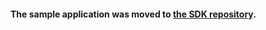 #### The sample application was moved to [the SDK repository](https://github.com/Azure/azure-notificationhubs-android/tree/master/samples/FCMTutorialApp).
